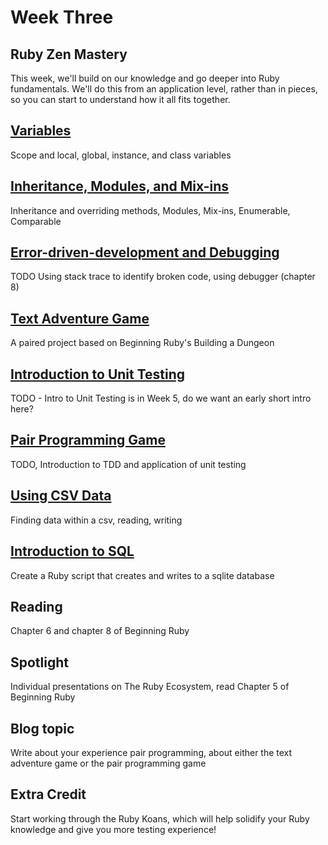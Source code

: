 # Week Three

## Ruby Zen Mastery

This week, we'll build on our knowledge and go deeper into Ruby fundamentals. We'll do this from an application level, rather than in pieces, so you can start to understand how it all fits together.

## [Variables](/lessons/03_variables.md)
Scope and local, global, instance, and class variables

## [Inheritance, Modules, and Mix-ins](/lessons/03_inheritance.md)
Inheritance and overriding methods, Modules, Mix-ins, Enumerable, Comparable

## [Error-driven-development and Debugging](/lessons/03_errors.md)
TODO Using stack trace to identify broken code, using debugger (chapter 8)

## [Text Adventure Game](/lessons/03_text_adventure.md)
A paired project based on Beginning Ruby's Building a Dungeon

## [Introduction to Unit Testing](/lessons/03_unit_tests.md)
TODO - Intro to Unit Testing is in Week 5, do we want an early short intro here?

## [Pair Programming Game](/lessons/03_pair_programming_game.md)
TODO, Introduction to TDD and application of unit testing

## [Using CSV Data](/lessons/03_csv_data.md)
Finding data within a csv, reading, writing

## [Introduction to SQL](/lessons/03_sql.md)
Create a Ruby script that creates and writes to a sqlite database

## Reading
Chapter 6 and chapter 8 of Beginning Ruby

## Spotlight
Individual presentations on The Ruby Ecosystem, read Chapter 5 of Beginning Ruby

## Blog topic
Write about your experience pair programming, about either the text adventure game or the pair programming game

## Extra Credit
Start working through the Ruby Koans, which will help solidify your Ruby knowledge and give you more testing experience!
